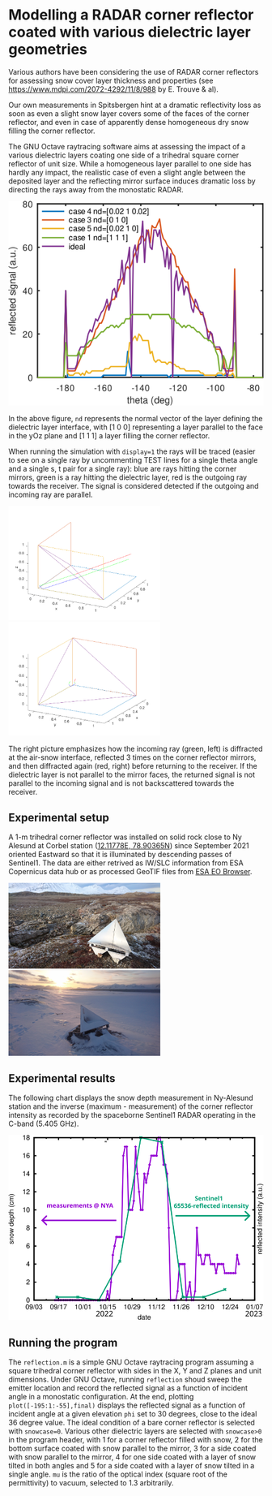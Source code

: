 # Modelling a RADAR corner reflector coated with various dielectric layer geometries

Various authors have been considering the use of RADAR corner reflectors for assessing
snow cover layer thickness and properties (see https://www.mdpi.com/2072-4292/11/8/988 
by E. Trouve & al). 

Our own measurements in Spitsbergen hint at a dramatic reflectivity loss as soon as even
a slight snow layer covers some of the faces of the corner reflector, and even in case
of apparently dense homogeneous dry snow filling the corner reflector.

The GNU Octave raytracing software aims at assessing the impact of a various dielectric
layers coating one side of a trihedral square corner reflector of unit size. While a 
homogeneous layer parallel to one side has hardly any impact, the realistic case of even
a slight angle between the deposited layer and the reflecting mirror surface induces
dramatic loss by directing the rays away from the monostatic RADAR.

<img src="reflection.png">

In the above figure, ``nd`` represents the normal vector of the layer defining the dielectric
layer interface, with [1 0 0] representing a layer parallel to the face in the yOz plane
and [1 1 1] a layer filling the corner reflector.

When running the simulation with ``display=1`` the rays will be traced (easier to see on a single
ray by uncommenting TEST lines for a single theta angle and a single s, t pair for a single ray): blue
are rays hitting the corner mirrors, green is a ray hitting the dielectric layer, red is the outgoing
ray towards the receiver. The signal is considered detected if the outgoing and incoming ray are
parallel.

<img src="mu1p51.png" width=300><img src="mu1p52.png" width=300>

The right picture emphasizes how the incoming ray (green, left) is diffracted at the air-snow
interface, reflected 3 times on the corner reflector mirrors, and then diffracted again (red, right)
before returning to the receiver. If the dielectric layer is not parallel to the mirror faces, the
returned signal is not parallel to the incoming signal and is not backscattered towards the receiver.

## Experimental setup

A 1-m trihedral corner reflector was installed on solid rock close to Ny Alesund at Corbel
station ([12.11778E, 78.90365N](https://goo.gl/maps/qpgrMF41vFTqENkcA)) since September
2021 oriented Eastward so that it is illuminated by descending passes of Sentinel1. The
data are either retrived as IW/SLC information from ESA Copernicus data hub or as processed 
GeoTIF files from [ESA EO Browser](https://apps.sentinel-hub.com/eo-browser/?zoom=13&lat=78.903&lng=12.1053).

<img src="2209.jpg" width=300><img src="2304.jpg" width=300>

## Experimental results

The following chart displays the snow depth measurement in Ny-Alesund station and
the inverse (maximum - measurement) of the corner reflector intensity as recorded
by the spaceborne Sentinel1 RADAR operating in the C-band (5.405 GHz).

<img src="measurements.png">

## Running the program

The ``reflection.m`` is a simple GNU Octave raytracing program assuming a square trihedral corner
reflector with sides in the X, Y and Z planes and unit dimensions. Under GNU Octave, running ``reflection``
shoud sweep the emitter location and record the reflected signal as a function of incident angle in a monostatic
configuration. At the end, plotting ``plot([-195:1:-55],final)`` displays the reflected signal as a 
function of incident angle at a given elevation ``phi`` set to 30 degrees, close to the ideal 36 degree value.
The ideal condition of a bare corner reflector is selected with ``snowcase=0``. Various other dielectric
layers are selected with ``snowcase>0`` in the program header, with 1 for a corner reflector filled with snow,
2 for the bottom surface coated with snow parallel to the mirror, 3 for a side coated with snow parallel to the mirror,
4 for one side coated with a layer of snow tilted in both angles and 5 for a side coated with a layer of
snow tilted in a single angle. ``mu`` is the ratio of the optical index (square root of the permittivity) to
vacuum, selected to 1.3 arbitrarily.

